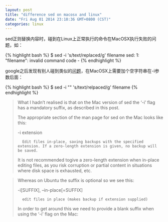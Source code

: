 ```yaml
---
layout: post
title: "difference sed on macosx and linux"
date: "Fri Aug 01 2014 23:10:36 GMT+0800 (CST)"
categories: linux
---
```


sed正则替换内容时，碰到在Linux上正常执行的命令在MacOSX执行失败的问题，如：

{% highlight bash %}
$ sed -i 's/text/replaced/g' filename
sed: 1: "filename": invalid command code -
{% endhighlight %}

google之后发现有别人碰到类似的[问题](http://www.markhneedham.com/blog/2011/01/14/sed-sed-1-invalid-command-code-r-on-mac-os-x/)，在MacOSX上需要加个空字符串在-i参数后面：

{% highlight bash %}
$ sed -i "" 's/text/relpaced/g' filename
{% endhighlight %}

> What I hadn’t realised is that on the Mac version of sed the ‘-i’ flag has a mandatory suffix, as described in this post.
>
> The appropriate section of the man page for sed on the Mac looks like this:
>
>    -i extension
>
>       Edit files in-place, saving backups with the specified extension. If a zero-length extension is given, no backup will be saved.
>
> It is not recommended togive a zero-length extension when in-place editing files, as you risk corruption or partial content in situations where disk space is exhausted, etc.


> Whereas on Ubuntu the suffix is optional so we see this:
>
>   -i[SUFFIX], –in-place[=SUFFIX]
>
>       edit files in place (makes backup if extension supplied)
>
> In order to get around this we need to provide a blank suffix when using the ‘-i’ flag on the Mac:


